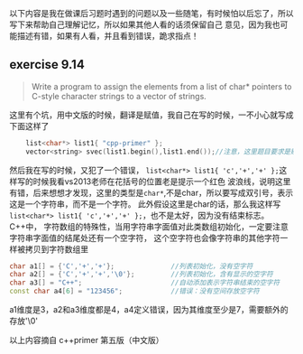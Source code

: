 以下内容是我在做课后习题时遇到的问题以及一些随笔，有时候怕以后忘了，所以写下来帮助自己理解记忆，所以如果其他人看的话须保留自己
意见，因为我也可能描述有错，如果有人看，并且看到错误，跪求指点！

## exercise 9.14 
> Write a program to assign the elements from a list of char*  pointers to C-style character strings to a
vector of strings.

这里有个坑，用中文版的时候，翻译是赋值，我自己在写的时候，一不小心就写成下面这样了
```cpp
	list<char*> list1{ "cpp-primer" };
	vector<string> svec(list1.begin(),list1.end());//注意，这里题目要求是赋值，不是初始化，所以这样写不符合题目要求，虽然也是对的
```

然后我在写的时候，又犯了一个错误， `list<char*> list1{ 'c','+','+' };`这样写的时候我看vs2013老师在花括号的位置老是提示一个红色
波浪线，说明这里有错，后来想想才发现，这里的类型是`char*`,不是char，所以要写成双引号，表示这是一个字符串，而不是一个字符。
此外假设这里是char的话，那么我这样写`list<char*> list1{ 'c','+','+' };`，也不是太好，因为没有结束标志。
C++中，
字符数组的特殊性，当用字符串字面值对此类数组初始化，一定要注意字符串字面值的结尾处还有一个空字符，
这个空字符也会像字符串的其他字符一样被拷贝到字符数组里
```cpp
char a1[] = {'C','+','+'};              //列表初始化，没有空字符
char a2[] = {'C','+','+','\0'};         //列表初始化，含有显示的空字符
char a3[] = "C++";                      //自动添加表示字符串结束的空字符
const char a4[6] = "123456";            //错误：没有空间存放空字符
```
a1维度是3，a2和a3维度都是4，a4定义错误，因为其维度至少是7，需要额外的存放'\0'

以上内容摘自 c++primer 第五版（中文版）
